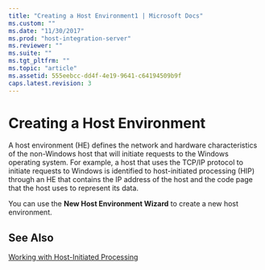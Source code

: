 ```yaml
---
title: "Creating a Host Environment1 | Microsoft Docs"
ms.custom: ""
ms.date: "11/30/2017"
ms.prod: "host-integration-server"
ms.reviewer: ""
ms.suite: ""
ms.tgt_pltfrm: ""
ms.topic: "article"
ms.assetid: 555eebcc-dd4f-4e19-9641-c64194509b9f
caps.latest.revision: 3
---
```

# Creating a Host Environment
A host environment (HE) defines the network and hardware characteristics of the non-Windows host that will initiate requests to the Windows operating system. For example, a host that uses the TCP/IP protocol to initiate requests to Windows is identified to host-initiated processing (HIP) through an HE that contains the IP address of the host and the code page that the host uses to represent its data.  
  
 You can use the **New Host Environment Wizard** to create a new host environment.  
  
## See Also  
 [Working with Host-Initiated Processing](../HIS2010/working-with-host-initiated-processing2.md)